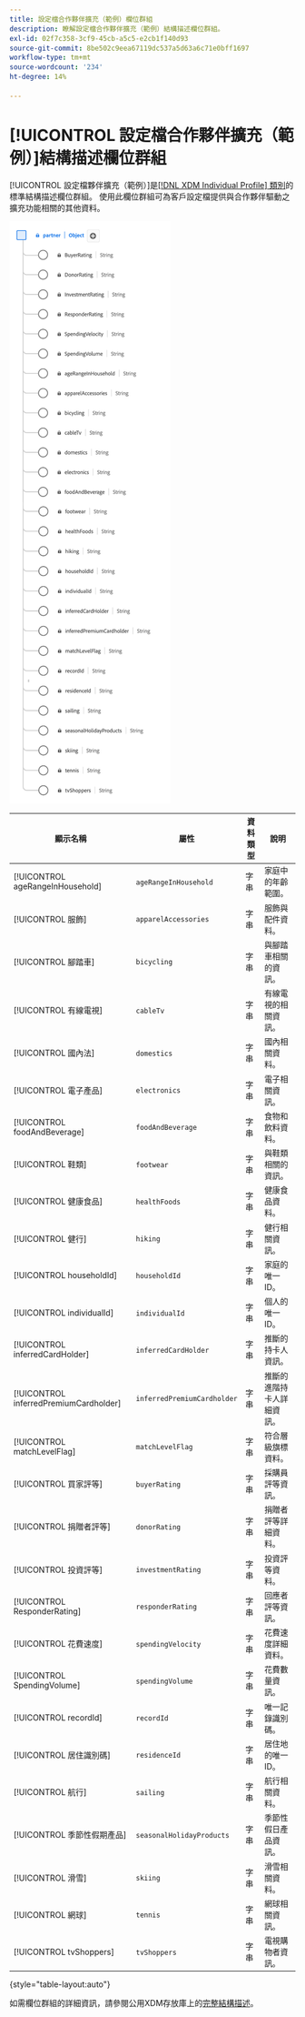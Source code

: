 ```yaml
---
title: 設定檔合作夥伴擴充（範例）欄位群組
description: 瞭解設定檔合作夥伴擴充（範例）結構描述欄位群組。
exl-id: 02f7c358-3cf9-45cb-a5c5-e2cb1f140d93
source-git-commit: 8be502c9eea67119dc537a5d63a6c71e0bff1697
workflow-type: tm+mt
source-wordcount: '234'
ht-degree: 14%

---
```


# [!UICONTROL 設定檔合作夥伴擴充（範例）]結構描述欄位群組

[!UICONTROL 設定檔夥伴擴充（範例）]是[[!DNL XDM Individual Profile] 類別](../../classes/individual-profile.md)的標準結構描述欄位群組。 使用此欄位群組可為客戶設定檔提供與合作夥伴驅動之擴充功能相關的其他資料。

![ [!UICONTROL 設定檔夥伴擴充（範例）]欄位群組的圖表。](../../images/field-groups/profile-partner-enrichment-sample.png)

| 顯示名稱 | 屬性 | 資料類型 | 說明 |
|-----------------------------|------------------------|-----------|----------------------------------|
| [!UICONTROL ageRangeInHousehold] | `ageRangeInHousehold` | 字串 | 家庭中的年齡範圍。 |
| [!UICONTROL 服飾] | `apparelAccessories` | 字串 | 服飾與配件資料。 |
| [!UICONTROL 腳踏車] | `bicycling` | 字串 | 與腳踏車相關的資訊。 |
| [!UICONTROL 有線電視] | `cableTv` | 字串 | 有線電視的相關資訊。 |
| [!UICONTROL 國內法] | `domestics` | 字串 | 國內相關資料。 |
| [!UICONTROL 電子產品] | `electronics` | 字串 | 電子相關資訊。 |
| [!UICONTROL foodAndBeverage] | `foodAndBeverage` | 字串 | 食物和飲料資料。 |
| [!UICONTROL 鞋類] | `footwear` | 字串 | 與鞋類相關的資訊。 |
| [!UICONTROL 健康食品] | `healthFoods` | 字串 | 健康食品資料。 |
| [!UICONTROL 健行] | `hiking` | 字串 | 健行相關資訊。 |
| [!UICONTROL householdId] | `householdId` | 字串 | 家庭的唯一ID。 |
| [!UICONTROL individualId] | `individualId` | 字串 | 個人的唯一ID。 |
| [!UICONTROL inferredCardHolder] | `inferredCardHolder` | 字串 | 推斷的持卡人資訊。 |
| [!UICONTROL inferredPremiumCardholder] | `inferredPremiumCardholder` | 字串 | 推斷的進階持卡人詳細資訊。 |
| [!UICONTROL matchLevelFlag] | `matchLevelFlag` | 字串 | 符合層級旗標資料。 |
| [!UICONTROL 買家評等] | `buyerRating` | 字串 | 採購員評等資訊。 |
| [!UICONTROL 捐贈者評等] | `donorRating` | 字串 | 捐贈者評等詳細資料。 |
| [!UICONTROL 投資評等] | `investmentRating` | 字串 | 投資評等資料。 |
| [!UICONTROL ResponderRating] | `responderRating` | 字串 | 回應者評等資訊。 |
| [!UICONTROL 花費速度] | `spendingVelocity` | 字串 | 花費速度詳細資料。 |
| [!UICONTROL SpendingVolume] | `spendingVolume` | 字串 | 花費數量資訊。 |
| [!UICONTROL recordId] | `recordId` | 字串 | 唯一記錄識別碼。 |
| [!UICONTROL 居住識別碼] | `residenceId` | 字串 | 居住地的唯一ID。 |
| [!UICONTROL 航行] | `sailing` | 字串 | 航行相關資料。 |
| [!UICONTROL 季節性假期產品] | `seasonalHolidayProducts` | 字串 | 季節性假日產品資訊。 |
| [!UICONTROL 滑雪] | `skiing` | 字串 | 滑雪相關資料。 |
| [!UICONTROL 網球] | `tennis` | 字串 | 網球相關資訊。 |
| [!UICONTROL tvShoppers] | `tvShoppers` | 字串 | 電視購物者資訊。 |

{style="table-layout:auto"}

如需欄位群組的詳細資訊，請參閱公用XDM存放庫上的[完整結構描述](https://github.com/adobe/xdm/blob/master/components/fieldgroups/profile/partner-profile-enrichment/profile-partner-enrichment-sample.schema.json)。

